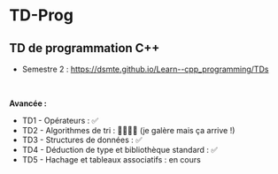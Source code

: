 # TD-Prog

## TD de programmation C++ 
- Semestre 2 : 
https://dsmte.github.io/Learn--cpp_programming/TDs

<br>

**Avancée :**
- TD1 - Opérateurs : ✅
- TD2 - Algorithmes de tri : 👩🏻‍🦯‍➡️ (je galère mais ça arrive !)
- TD3 - Structures de données : ✅
- TD4 - Déduction de type et bibliothèque standard : ✅
- TD5 - Hachage et tableaux associatifs : en cours
